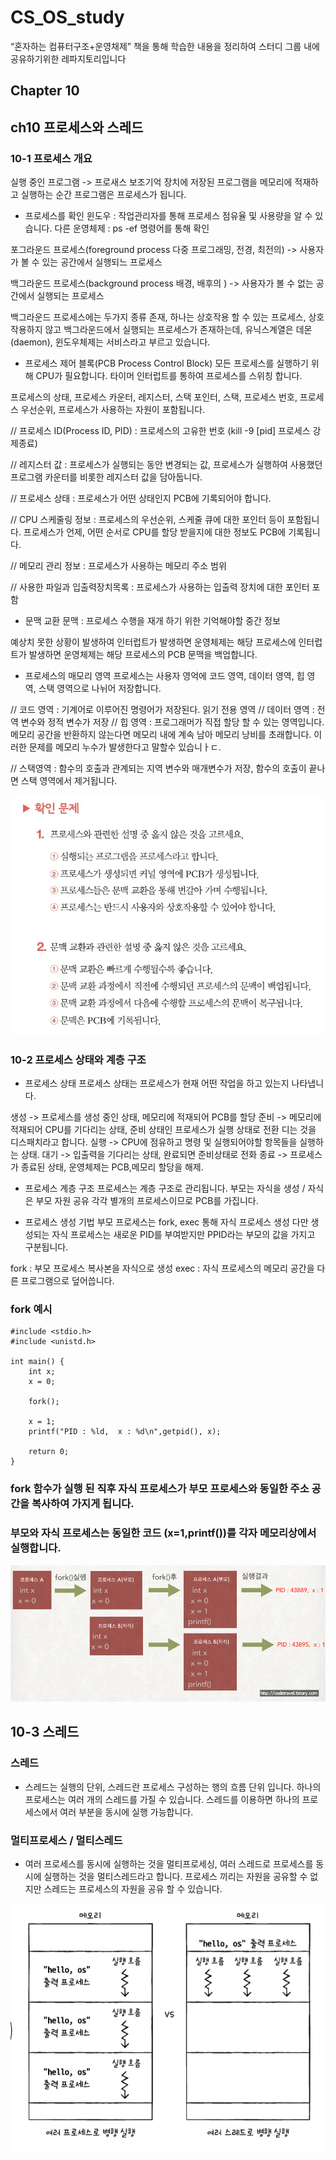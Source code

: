 # CS_OS_study
“혼자하는 컴퓨터구조+운영채제” 책을 통해 학습한 내용을 정리하여 스터디 그룹 내에 공유하기위한 레파지토리입니다


## Chapter 10

## ch10 프로세스와 스레드

### 10-1 프로세스 개요
실행 중인 프로그램 -> 프로새스
보조기억 장치에 저장된 프로그램을 메모리에 적재하고 실행하는 순간 프로그램은 프로세스가 됩니다.

- 프로세스를 확인
윈도우 :  작업관리자를 통해 프로세스 점유율 및 사용량을 알 수 있습니다.
다른 운영체제 : ps -ef 명령어를 통해 확인


포그라운드 프로세스(foreground process 다중 프로그래밍, 전경, 최전의) 
-> 사용자가 볼 수 있는 공간에서 실행되느 프로세스

백그라운드 프로세스(background process 배경, 배후의 )
-> 사용자가 볼 수 없는 공간에서 실행되는 프로세스

백그라운드 프로세스에는 두가지 종류 존재, 하나는 상호작용 할 수 있는 프로세스, 상호작용하지 않고 백그라운드에서 실행되는 프로세스가 존재하는데, 유닉스계열은 데몬(daemon), 윈도우체제는 서비스라고 부르고 있습니다.


- 프로세스 제어 블록(PCB Process Control Block)
모든 프로세스를 실행하기 위해 CPU가 필요합니다.
타이머 인터럽트를 통하여 프로세스를 스위칭 합니다.

프로세스의 상태, 프로세스 카운터, 레지스터, 스택 포인터, 스택, 프로세스 번호, 프로세스 우선순위, 프로세스가 사용하는 자원이 포함됩니다.

// 프로세스 ID(Process ID, PID) : 프로세스의 고유한 번호
(kill -9 [pid] 프로세스 강제종료)

// 레지스터 값 : 프로세스가 실행되는 동안 변경되는 값, 프로세스가 실행하여 사용했던 프로그램 카운터를 비롯한 레지스터 값을 담아둡니다.

// 프로세스 상태 : 프로세스가 어떤 상태인지 PCB에 기록되어야 합니다.

// CPU 스케줄링 정보 : 프로세스의 우선순위, 스케줄 큐에 대한 포인터 등이 포함됩니다. 프로세스가 언제, 어떤 순서로 CPU를 할당 받을지에 대한 정보도 PCB에 기록됩니다.

// 메모리 관리 정보 : 프로세스가 사용하는 메모리 주소 범위

// 사용한 파일과 입출력장치목록 : 프로세스가 사용하는 입출력 장치에 대한 포인터 포함

- 문맥 교환
문맥 : 프로세스 수행을 재개 하기 위한 기억해야할 중간 정보

예상치 못한 상황이 발생하여 인터럽트가 발생하면 운영체제는 해당 프로세스에 인터럽트가 발생하면 운영체제는 해당 프로세스의 PCB 문맥을 백업합니다.

- 프로세스의 매모리 영역
프로세스는 사용자 영억에 코드 영역, 데이터 영역, 힙 영역, 스택 영역으로 나뉘어 저장합니다.

// 코드 영역 : 기계어로 이루어진 명령어가 저장된다. 읽기 전용 영역
// 데이터 영역 : 전역 변수와 정적 변수가 저장
// 힙 영역 : 프로그래머가 직접 할당 할 수 있는 영역입니다. 메모리 공간을 반환하지 않는다면 메모리 내에 계속 남아 메모리 낭비를 초래합니다. 이러한 문제를 메모리 누수가 발생한다고 말할수 있습니ㅏㄷ.

// 스택영역 : 함수의 호출과 관계되는 지역 변수와 매개변수가 저장, 함수의 호출이 끝나면 스택 영역에서 제거됩니다.

![10-1확인문제](check_question.png)




### 10-2 프로세스 상태와 계층 구조
- 프로세스 상태
프로세스 상태는 프로세스가 현재 어떤 작업을 하고 있는지 나타냅니다.

생성 -> 프로세스를 생성 중인 상태, 메모리에 적재되어 PCB를 할당
준비 -> 메모리에 적재되어 CPU를 기다리는 상태, 준비 상태인 프로세스가 실행 상태로 전환 디는 것을 디스패치라고 합니다.
실행 -> CPU에 점유하고 명령 및 실행되어야할 항목들을 실행하는 상태.
대기 -> 입출력을 기다리는 상태, 완료되면 준비상태로 전화
종료 -> 프로세스가 종료된 상태, 운영체제는 PCB,메모리 할당을 해제.


- 프로세스 계층 구조
프로세스는 계층 구조로 관리됩니다.
부모는 자식을 생성 / 자식은 부모 자원 공유
각각  별개의 프로세스이므로 PCB를 가집니다.

- 프로세스 생성 기법
부모 프로세스는 fork, exec 통해 자식 프로세스 생성
다만 생성되는 자식 프로세스는 새로운 PID를 부여받지만 PPID라는 부모의 값을 가지고 구분됩니다.

fork : 부모 프로세스 복사본을 자식으로 생성
exec : 자식 프로세스의 메모리 공간을 다른 프로그램으로 덮어씁니다.


### fork 예시
```
#include <stdio.h>
#include <unistd.h>

int main() {
    int x;
    x = 0;
    
    fork();
    
    x = 1;
    printf("PID : %ld,  x : %d\n",getpid(), x);
    
    return 0;
}
```

### fork 함수가 실행 된 직후 자식 프로세스가 부모 프로세스와 동일한 주소 공간을 복사하여 가지게 됩니다.

### 부모와 자식 프로세스는 동일한 코드 (x=1,printf())를 각자 메모리상에서 실행합니다.

![fork 설명](fork.jpeg)

## 10-3 스레드

### 스레드 
-  스레드는 실행의 단위, 스레드란 프로세스 구성하는 행의 흐름 단위 입니다. 하나의 프로세스는 여러 개의 스레드를 가질 수 있습니다. 스레드를 이용하면 하나의 프로세스에서 여러 부분을 동시에 실행 가능합니다.

### 멀티프로세스 / 멀티스레드
- 여러 프로세스를 동시에 실행하는 것을 멀티프로세싱, 여러 스레드로 프로세스를 동시에 실행하는 것을 멀티스레드라고 합니다.
프로세스 끼리는 자원을 공유할 수 없지만 스레드는 프로세스의 자원을 공유 할 수 있습니다.

![멀티스레드,멀티프로세스](multithreadand.png)
